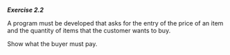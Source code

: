 ***Exercise 2.2***

A program must be developed that asks for the entry of the price of an item and the quantity of items that the customer wants to buy. 

Show what the buyer must pay.
